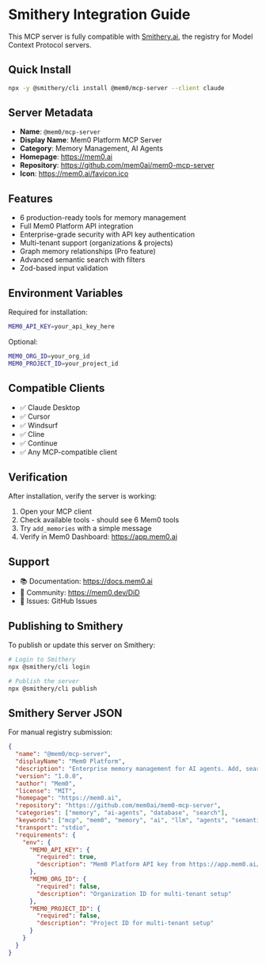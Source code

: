 # Smithery Integration Guide

This MCP server is fully compatible with [Smithery.ai](https://smithery.ai), the registry for Model Context Protocol servers.

## Quick Install

```bash
npx -y @smithery/cli install @mem0/mcp-server --client claude
```

## Server Metadata

- **Name**: `@mem0/mcp-server`
- **Display Name**: Mem0 Platform MCP Server
- **Category**: Memory Management, AI Agents
- **Homepage**: https://mem0.ai
- **Repository**: https://github.com/mem0ai/mem0-mcp-server
- **Icon**: https://mem0.ai/favicon.ico

## Features

- 6 production-ready tools for memory management
- Full Mem0 Platform API integration
- Enterprise-grade security with API key authentication
- Multi-tenant support (organizations & projects)
- Graph memory relationships (Pro feature)
- Advanced semantic search with filters
- Zod-based input validation

## Environment Variables

Required for installation:

```bash
MEM0_API_KEY=your_api_key_here
```

Optional:

```bash
MEM0_ORG_ID=your_org_id
MEM0_PROJECT_ID=your_project_id
```

## Compatible Clients

- ✅ Claude Desktop
- ✅ Cursor
- ✅ Windsurf
- ✅ Cline
- ✅ Continue
- ✅ Any MCP-compatible client

## Verification

After installation, verify the server is working:

1. Open your MCP client
2. Check available tools - should see 6 Mem0 tools
3. Try `add_memories` with a simple message
4. Verify in Mem0 Dashboard: https://app.mem0.ai

## Support

- 📚 Documentation: https://docs.mem0.ai
- 💬 Community: https://mem0.dev/DiD
- 🐛 Issues: GitHub Issues

## Publishing to Smithery

To publish or update this server on Smithery:

```bash
# Login to Smithery
npx @smithery/cli login

# Publish the server
npx @smithery/cli publish
```

## Smithery Server JSON

For manual registry submission:

```json
{
  "name": "@mem0/mcp-server",
  "displayName": "Mem0 Platform",
  "description": "Enterprise memory management for AI agents. Add, search, update, and manage persistent memories with semantic search, graph relationships, and multi-tenant support.",
  "version": "1.0.0",
  "author": "Mem0",
  "license": "MIT",
  "homepage": "https://mem0.ai",
  "repository": "https://github.com/mem0ai/mem0-mcp-server",
  "categories": ["memory", "ai-agents", "database", "search"],
  "keywords": ["mcp", "mem0", "memory", "ai", "llm", "agents", "semantic-search", "graph"],
  "transport": "stdio",
  "requirements": {
    "env": {
      "MEM0_API_KEY": {
        "required": true,
        "description": "Mem0 Platform API key from https://app.mem0.ai/dashboard/api-keys"
      },
      "MEM0_ORG_ID": {
        "required": false,
        "description": "Organization ID for multi-tenant setup"
      },
      "MEM0_PROJECT_ID": {
        "required": false,
        "description": "Project ID for multi-tenant setup"
      }
    }
  }
}
```
